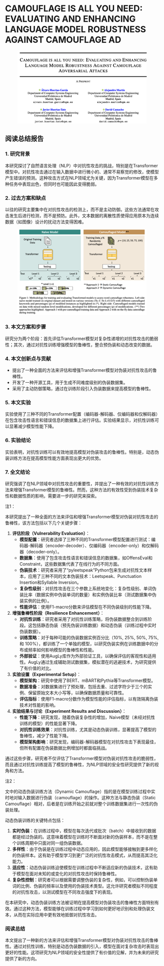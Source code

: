 # CAMOUFLAGE IS ALL YOU NEED: EVALUATING AND ENHANCING LANGUAGE MODEL ROBUSTNESS AGAINST CAMOUFLAGE AD

<figure><img src="../.gitbook/assets/image (7) (1) (1) (1) (1) (1) (1) (1) (1) (1) (1) (1).png" alt=""><figcaption></figcaption></figure>

## 阅读总结报告

### 1. 研究背景

本研究探讨了自然语言处理（NLP）中对抗性攻击的挑战，特别是在Transformer模型中。对抗性攻击通过在输入数据中进行微小的、通常不易察觉的修改，使模型产生错误的预测。这种攻击方式在NLP领域尤为关键，因为Transformer模型在多种任务中表现出色，但同时也可能因此变得脆弱。

### 2. 过去方案和缺点

以往的研究主要集中在对抗性攻击的检测上，而不是主动防御。这些方法通常在攻击发生后进行检测，而不是预防。此外，文本数据的离散性质使得应用原本为连续数据（如图像）设计的扰动方法变得困难。

<figure><img src="../.gitbook/assets/image (8) (1) (1) (1) (1) (1) (1) (1) (1) (1) (1).png" alt=""><figcaption></figcaption></figure>

### 3. 本文方案和步骤

研究分为两个阶段：首先评估Transformer模型对复杂性递增的对抗性攻击的脆弱性；其次，通过对抗性训练增强模型的鲁棒性，整合预伪装和动态改变的数据。

### 4. 本文创新点与贡献

* 提出了一种全面的方法来评估和增强Transformer模型对伪装对抗性攻击的鲁棒性。
* 开发了一种开源工具，用于生成不同难度级别的伪装数据集。
* 采用了主动防御策略，通过在训练阶段引入伪装数据来提高模型的鲁棒性。

### 5. 本文实验

实验使用了三种不同的Transformer配置（编码器-解码器、仅编码器和仅解码器）在包含攻击性语言和错误信息的数据集上进行评估。实验结果显示，对抗性训练可以显著减少模型性能下降。

### 6. 实验结论

实验表明，对抗性训练可以有效地提高模型对伪装攻击的鲁棒性。特别是，动态伪装训练方法在提高模型性能方面表现出更大的优势。

### 7. 全文结论

研究强调了在NLP领域中对抗性攻击的重要性，并提出了一种有效的对抗性训练方法来增强Transformer模型的鲁棒性。然而，这种方法的有效性受到伪装技术复杂性和数据性质的影响，需要进一步的研究来探索。



注1：

本研究提出了一种全面的方法来评估和增强Transformer模型对伪装对抗性攻击的鲁棒性，该方法包括以下几个关键步骤：

1. **评估阶段（Vulnerability Evaluation）**：
   * **模型配置**：研究者选择了三种不同的Transformer模型配置进行测试：编码器-解码器（encoder-decoder）、仅编码器（encoder-only）和仅解码器（decoder-only）。
   * **数据集**：使用了包含攻击性语言和错误信息的数据集，如OffensEval和Constraint，这些数据集代表了在线行为的不同方面。
   * **伪装技术**：研究者采用了“pyleetspeak”Python包来生成对抗性文本样本，应用了三种不同的文本伪装技术：Leetspeak、Punctuation Insertion和Syllable Inversion。
   * **复杂性级别**：对抗性攻击在三个参数上系统地变化：复杂性级别、单词伪装比率（数据实例中伪装单词的数量）和实例伪装比率（测试数据集中伪装实例的比例）。
   * **性能评估**：使用F1-macro分数来评估模型在不同伪装级别的性能下降。
2. **增强鲁棒性阶段（Resilience Enhancement）**：
   * **对抗性训练**：研究者采用了对抗性训练策略，将伪装数据整合到训练阶段。这包括静态伪装（预先伪装训练数据）和动态伪装（训练过程中实时伪装数据）。
   * **训练策略**：对于每种可能的伪装数据实例百分比（10%, 25%, 50%, 75%, 和 100%），都训练了一个单独的模型，以研究伪装实例在训练数据中的分布或频率如何影响模型的鲁棒性和性能。
   * **外部验证**：使用AugLy库作为外部验证工具，以确保评估的客观性和适用性。AugLy通过生成辅助测试数据集，模拟潜在的逃避技术，为研究提供了有价值的对比。
3. **实验设置（Experimental Setup）**：
   * **模型架构**：研究中使用了BERT、mBART和Pythia等Transformer模型。
   * **数据准备**：对数据集进行了预处理，包括去重、过滤字符少于三个的实例、保留原始文本大小写等，以确保数据质量和可靠性。
   * **评估指标**：使用F1-macro分数作为模型性能的评估指标，以有效隔离伪装技术对性能的影响。
4. **实验结果与讨论（Experiment Results and Discussion）**：
   * **性能下降**：研究发现，随着伪装复杂性的增加，Naive模型（未经对抗性训练的模型）的性能显著下降。
   * **对抗性训练效果**：对抗性训练，尤其是动态伪装训练，显著提高了模型的鲁棒性，减少了性能下降。
   * **模型架构影响**：研究发现，编码器-解码器模型在对抗性攻击下表现最佳，但所有配置在伪装数据比例增加时都面临挑战。

通过这些步骤，研究者不仅评估了Transformer模型对伪装对抗性攻击的脆弱性，而且通过对抗性训练提高了模型的鲁棒性，为NLP领域的安全性研究提供了新的视角和方法。



注2：

文中的动态伪装训练方法（Dynamic Camouflage）指的是在模型训练过程中实时地对输入数据进行伪装（camouflage）的操作。这种方法与静态伪装（Static Camouflage）相对，后者是在训练开始之前就对整个训练数据集进行一次性的伪装处理。

动态伪装训练的关键特点包括：

1. **实时伪装**：在训练过程中，模型在每次迭代或批次（batch）中接收到的数据都是经过伪装的。这意味着模型在训练时不断面对新的伪装样本，而不是在整个训练周期中只面对同一组伪装数据。
2. **多样性**：由于伪装是在训练过程中动态应用的，因此模型能够接触到更多样化的伪装样本。这有助于模型学习到更广泛的对抗性攻击模式，从而提高其泛化能力。
3. **适应性**：动态伪装训练迫使模型在训练过程中不断适应新的伪装技术，这有助于模型在面对未知的或变化的对抗性攻击时保持鲁棒性。
4. **复杂性控制**：研究者可以根据需要调整伪装的复杂性，例如，可以控制伪装单词的比例、伪装的频率以及使用的伪装技术类型。这允许研究者模拟不同程度的对抗性攻击，以测试模型在不同攻击强度下的表现。

在本研究中，动态伪装训练方法被证明在提高模型对伪装攻击的鲁棒性方面特别有效。通过这种方法，模型能够在训练过程中学习到如何更好地识别和处理伪装文本，从而在实际应用中更有效地抵御对抗性攻击。



### 阅读总结

本文提出了一种新的方法来评估和增强Transformer模型对伪装对抗性攻击的鲁棒性。通过对抗性训练，特别是动态伪装数据的引入，模型在面对复杂攻击时表现出更好的性能。这项研究为NLP领域的安全性提供了有价值的见解，并为未来的研究提供了新的方向。
